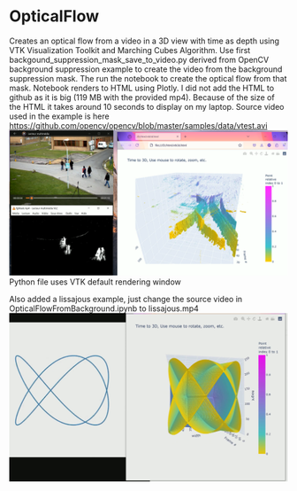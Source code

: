 # OpticalFlow 
Creates an optical flow from a video in a 3D view with time as depth using VTK Visualization Toolkit and Marching Cubes Algorithm.
Use first backgound_suppression_mask_save_to_video.py derived from OpenCV background suppression example to create the video from the background suppression mask.
The run the notebook to create the optical flow from that mask.
Notebook renders to HTML using Plotly. I did not add the HTML to github as it is big (119 MB with the provided mp4).
Because of the size of the HTML it takes around 10 seconds to display on my laptop.
Source video used in the example is here https://github.com/opencv/opencv/blob/master/samples/data/vtest.avi
![Optical flow to 3D rendering with Plotly](./opticalflow.png?raw=true "Plotly rendering of Optical flow")
Python file uses VTK default rendering window 

Also added a lissajous example, just change the source video in OpticalFlowFromBackground.ipynb to lissajous.mp4 
![Lissajous video flow to 3D rendering with Plotly](./lissajous2plotly.png?raw=true "Plotly rendering of Lissajous flow")
